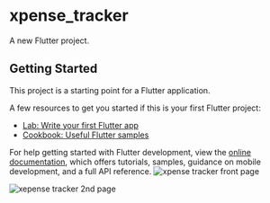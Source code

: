 # xpense_tracker

A new Flutter project.

## Getting Started

This project is a starting point for a Flutter application.

A few resources to get you started if this is your first Flutter project:

- [Lab: Write your first Flutter app](https://docs.flutter.dev/get-started/codelab)
- [Cookbook: Useful Flutter samples](https://docs.flutter.dev/cookbook)

For help getting started with Flutter development, view the
[online documentation](https://docs.flutter.dev/), which offers tutorials,
samples, guidance on mobile development, and a full API reference.
![xpense tracker front page](https://github.com/user-attachments/assets/894458ab-2f52-41a6-bdca-35fad5ec7963)


![xepense tracker 2nd page](https://github.com/user-attachments/assets/3465a81c-a48b-40f6-9f3f-36986c02ebb2)


